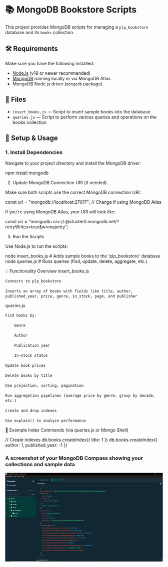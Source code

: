 <!-- [![Open in Visual Studio Code](https://classroom.github.com/assets/open-in-vscode-2e0aaae1b6195c2367325f4f02e2d04e9abb55f0b24a779b69b11b9e10269abc.svg)](https://classroom.github.com/online_ide?assignment_repo_id=19646720&assignment_repo_type=AssignmentRepo)
# MongoDB Fundamentals Assignment

This assignment focuses on learning MongoDB fundamentals including setup, CRUD operations, advanced queries, aggregation pipelines, and indexing.

## Assignment Overview

You will:
1. Set up a MongoDB database
2. Perform basic CRUD operations
3. Write advanced queries with filtering, projection, and sorting
4. Create aggregation pipelines for data analysis
5. Implement indexing for performance optimization

## Getting Started

1. Accept the GitHub Classroom assignment invitation
2. Clone your personal repository that was created by GitHub Classroom
3. Install MongoDB locally or set up a MongoDB Atlas account
4. Run the provided `insert_books.js` script to populate your database
5. Complete the tasks in the assignment document

## Files Included

- `Week1-Assignment.md`: Detailed assignment instructions
- `insert_books.js`: Script to populate your MongoDB database with sample book data

## Requirements

- Node.js (v18 or higher)
- MongoDB (local installation or Atlas account)
- MongoDB Shell (mongosh) or MongoDB Compass

## Submission

Your work will be automatically submitted when you push to your GitHub Classroom repository. Make sure to:

1. Complete all tasks in the assignment
2. Add your `queries.js` file with all required MongoDB queries
3. Include a screenshot of your MongoDB database
4. Update the README.md with your specific setup instructions

## Resources

- [MongoDB Documentation](https://docs.mongodb.com/)
- [MongoDB University](https://university.mongodb.com/)
- [MongoDB Node.js Driver](https://mongodb.github.io/node-mongodb-native/)  -->

# 📚 MongoDB Bookstore Scripts

This project provides MongoDB scripts for managing a `plp_bookstore` database and its `books` collection.

## 🛠 Requirements

Make sure you have the following installed:

- [Node.js](https://nodejs.org/) (v18 or newer recommended)
- [MongoDB](https://www.mongodb.com/) running locally or via MongoDB Atlas
- MongoDB Node.js driver (`mongodb` package)

## 📁 Files

- `insert_books.js` — Script to insert sample books into the database
- `queries.js` — Script to perform various queries and operations on the books collection

## 🚀 Setup & Usage

### 1. Install Dependencies

Navigate to your project directory and install the MongoDB driver:

npm install mongodb

2. Update MongoDB Connection URI (if needed)

Make sure both scripts use the correct MongoDB connection URI:

const uri = "mongodb://localhost:27017"; // Change if using MongoDB Atlas

If you're using MongoDB Atlas, your URI will look like:

const uri = "mongodb+srv://<username>:<password>@cluster0.mongodb.net/?retryWrites=true&w=majority";

3. Run the Scripts

Use Node.js to run the scripts:

node insert_books.js     # Adds sample books to the 'plp_bookstore' database
node queries.js          # Runs queries (find, update, delete, aggregate, etc.)

💡 Functionality Overview
insert_books.js

    Connects to plp_bookstore

    Inserts an array of books with fields like title, author, published_year, price, genre, in_stock, page, and publisher

queries.js

    Find books by:

        Genre

        Author

        Publication year

        In-stock status

    Update book prices

    Delete books by title

    Use projection, sorting, pagination

    Run aggregation pipelines (average price by genre, group by decade, etc.)

    Create and drop indexes

    Use explain() to analyze performance

🔧 Example Index Commands (via queries.js or Mongo Shell)

// Create indexes
db.books.createIndex({ title: 1 })
db.books.createIndex({ author: 1, published_year: -1 })

### A screenshot of your MongoDB Compass showing your collections and sample data
![alt text](image.png)